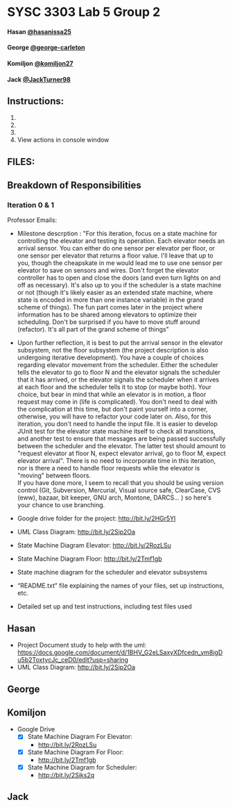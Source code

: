 # SYSC 3303 Lab 5 Group 2

#### Hasan [@hasanissa25](https://github.com/hasanissa25)
#### George [@george-carleton](https://github.com/george-carleton)
#### Komiljon [@komiljon27](https://github.com/komiljon27)
#### Jack [@JackTurner98](https://github.com/JackTurner98)

## Instructions:
1.
2.
3.
4. View actions in console window

## FILES:

## Breakdown of Responsibilities

### Iteration 0 & 1
Professor Emails:
- Milestone descrption : "For this iteration, focus on a state machine for controlling the elevator and testing its operation.  Each elevator needs an arrival sensor.  You can either do one sensor per elevator per floor, or one sensor per elevator that returns a floor value.  I'll leave that up to you, though the cheapskate in me would lead me to use one sensor per elevator to save on sensors and wires.  Don't forget the elevator controller has to open and close the doors (and even turn lights on and off as necessary).  It's also up to you if the scheduler is a state machine or not (though it's likely easier as an extended state machine, where state is encoded in more than one instance variable) in the grand scheme of things).  The fun part comes later in the project where information has to be shared among elevators to optimize their scheduling.  Don't be surprised if you have to move stuff around (refactor).  It's all part of the grand scheme of things"

- Upon further reflection, it is best to put the arrival sensor in the elevator subsystem, not the floor subsystem (the project description is also undergoing iterative development).  You have a couple of choices regarding elevator movement from the scheduler.  Either the scheduler tells the elevator to go to floor N and the elevator signals the scheduler that it has arrived, or the elevator signals the scheduler when it arrives at each floor and the scheduler tells it to stop (or maybe both).  Your choice, but bear in mind that while an elevator is in motion, a floor request may come in (life is complicated).   You don't need to deal with the complication at this time, but don't paint yourself into a corner, otherwise, you will have to refactor your code later on.
Also, for this iteration, you don't need to handle the input file.  It is easier to develop JUnit test for the elevator state machine itself to check all transitions, and another test to ensure that messages are being passed successfully between the scheduler and the elevator.  The latter test should amount to "request elevator at floor N, expect elevator arrival, go to floor M, expect elevator arrival".  There is no need to incorporate time in this iteration, nor is there a need to handle floor requests while the elevator is "moving" between floors.  
If you have done more, I seem to recall that you should be using version control (Git, Subversion, Mercurial, Visual source safe, ClearCase, CVS (eww), bazaar, bit keeper,  GNU arch, Montone, DARCS... ) so here's your chance to use branching. 
 
- Google drive folder for the project: http://bit.ly/2HGr5Yl
- UML Class Diagram: http://bit.ly/2Sip2Oa
- State Machine Diagram Elevator: http://bit.ly/2RozLSu
- State Machine Diagram Floor: http://bit.ly/2Tmf1gb
- State machine diagram for the scheduler and elevator subsystems
- “README.txt” file explaining the names of your files, set up instructions, etc. 
- Detailed set up and test instructions, including test files used

## Hasan
- Project Document study to help with the uml: https://docs.google.com/document/d/1BHV_G2eLSaxyXDfcedn_ym8igDu5b2ToxtycJc_ceD0/edit?usp=sharing
- UML Class Diagram: http://bit.ly/2Sip2Oa


George
- 

## Komiljon
- Google Drive
  - [x] State Machine Diagram For Elevator: 
    - http://bit.ly/2RozLSu
  - [x] State Machine Diagram For Floor: 
    - http://bit.ly/2Tmf1gb
  - [x] State Machine Diagram for Scheduler:
    - http://bit.ly/2Siks2q
    

Jack
-


